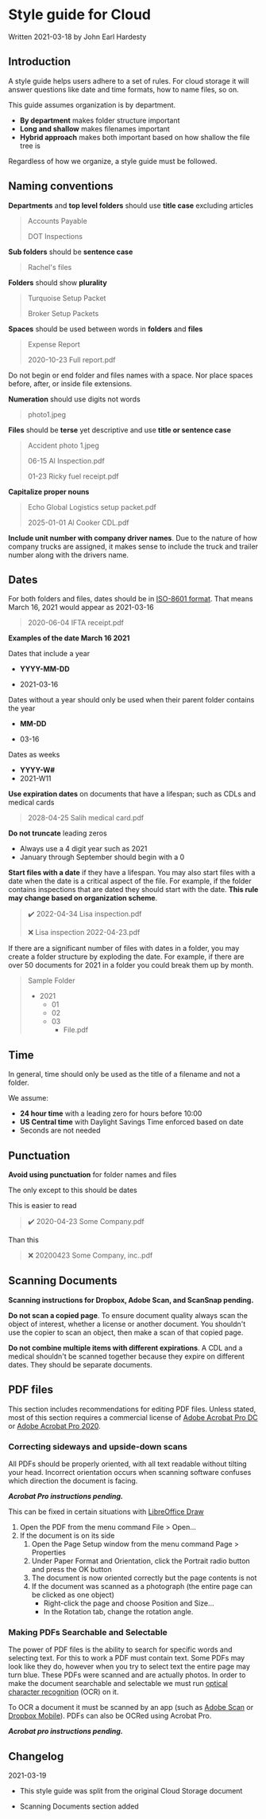 # Style guide for Cloud

Written 2021-03-18 by John Earl Hardesty

## Introduction

A style guide helps users adhere to a set of rules. For cloud storage it will answer questions like date and time formats, how to name files, so on. 

This guide assumes organization is by department.  

* **By department** makes folder structure important 
* **Long and shallow** makes filenames important
* **Hybrid approach** makes both important based on how shallow the file tree is

Regardless of how we organize, a style guide must be followed. 

## Naming conventions

**Departments** and **top level folders** should use **title case** excluding articles

> Accounts Payable
>
> DOT Inspections

**Sub folders** should be **sentence case**

> Rachel's files

**Folders** should show **plurality**

> Turquoise Setup Packet
>
> Broker Setup Packets

**Spaces** should be used between words in **folders** and **files**

> Expense Report
>
> 2020-10-23 Full report.pdf

Do not begin or end folder and files names with a space. Nor place spaces before, after, or inside file extensions. 

**Numeration** should use digits not words

> photo1.jpeg

**Files** should be **terse** yet descriptive and use **title or sentence case**

> Accident photo 1.jpeg
>
> 06-15 Al Inspection.pdf
>
> 01-23 Ricky fuel receipt.pdf

**Capitalize proper nouns**

> Echo Global Logistics setup packet.pdf
>
> 2025-01-01 Al Cooker CDL.pdf

**Include unit number with company driver names**. Due to the nature of how company trucks are assigned, it makes sense to include the truck and trailer number along with the drivers name. 

## Dates

For both folders and files, dates should be in [ISO-8601 format](https://en.wikipedia.org/wiki/ISO_8601). That means March 16, 2021 would appear as 2021-03-16

> 2020-06-04 IFTA receipt.pdf

**Examples of the date March 16 2021**

Dates that include a year

* **YYYY-MM-DD**

* 2021-03-16

Dates without a year should only be used when their parent folder contains the year

* **MM-DD**

* 03-16

Dates as weeks

* **YYYY-W#**
* 2021-W11

**Use expiration dates** on documents that have a lifespan; such as CDLs and medical cards

> 2028-04-25 Salih medical card.pdf

**Do not truncate** leading zeros

* Always use a 4 digit year such as 2021
* January through September should begin with a 0

**Start files with a date** if they have a lifespan. You may also start files with a date when the date is a critical aspect of the file. For example, if the folder contains inspections that are dated they should start with the date. **This rule may change based on organization scheme**.

> ✔️ 2022-04-34 Lisa inspection.pdf
>
> ❌ Lisa inspection 2022-04-23.pdf

If there are a significant number of files with dates in a folder, you may create a folder structure by exploding the date. For example, if there are over 50 documents for 2021 in a folder you could break them up by month.

> Sample Folder
>
> * 2021
>   * 01
>   * 02
>   * 03
>     * File.pdf

## Time

In general, time should only be used as the title of a filename and not a folder.

We assume:

* **24 hour time** with a leading zero for hours before 10:00
* **US Central time** with Daylight Savings Time enforced based on date
* Seconds are not needed

## Punctuation

**Avoid using punctuation** for folder names and files

The only except to this should be dates

This is easier to read

> ✔️ 2020-04-23 Some Company.pdf 

Than this

> ❌ 20200423 Some Company, inc..pdf 

## Scanning Documents

**Scanning instructions for Dropbox, Adobe Scan, and ScanSnap pending.**

**Do not scan a copied page**. To ensure document quality always scan the object of interest, whether a license or another document. You shouldn't use the copier to scan an object, then make a scan of that copied page. 

**Do not combine multiple items with different expirations**. A CDL and a medical shouldn't be scanned together because they expire on different dates. They should be separate documents.



## PDF files

This section includes recommendations for editing PDF files. Unless stated, most of this section requires a commercial license of [Adobe Acrobat Pro DC](https://acrobat.adobe.com/us/en/acrobat/acrobat-pro.html) or [Adobe Acrobat Pro 2020](https://www.adobe.com/products/catalog.html#category=pdf).

### Correcting sideways and upside-down scans

All PDFs should be properly oriented, with all text readable without tilting your head. Incorrect orientation occurs when scanning software confuses which direction the document is facing. 

***Acrobat Pro instructions pending.***

This can be fixed in certain situations with [LibreOffice Draw](https://www.libreoffice.org/discover/draw/)

1. Open the PDF from the menu command File > Open...
2. If the document is on its side
   1. Open the Page Setup window from the menu command Page > Properties
   2. Under Paper Format and Orientation, click the Portrait radio button and press the OK button
   3. The document is now oriented correctly but the page contents is not
   4. If the document was scanned as a photograph (the entire page can be clicked as one object)
      * Right-click the page and choose Position and Size...
      * In the Rotation tab, change the rotation angle.

### Making PDFs Searchable and Selectable

The power of PDF files is the ability to search for specific words and selecting text. For this to work a PDF must contain text. Some PDFs may look like they do, however when you try to select text the entire page may turn blue. These PDFs were scanned and are actually photos. In order to make the document searchable and selectable we must run [optical character recognition](https://en.wikipedia.org/wiki/Optical_character_recognition) (OCR) on it.

To OCR a document it must be scanned by an app (such as [Adobe Scan](https://acrobat.adobe.com/us/en/mobile/scanner-app.html) or [Dropbox Mobile](https://help.dropbox.com/installs-integrations/mobile/document-scanning)). PDFs can also be OCRed using Acrobat Pro.

***Acrobat pro instructions pending.***

## Changelog

2021-03-19

* This style guide was split from the original Cloud Storage document

* Scanning Documents section added

  

